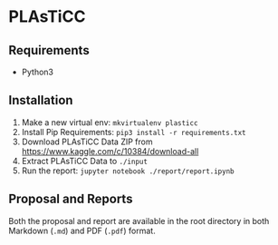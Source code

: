 # PLAsTiCC

## Requirements

- Python3

## Installation

1. Make a new virtual env: `mkvirtualenv plasticc`
2. Install Pip Requirements: `pip3 install -r requirements.txt`
3. Download PLAsTiCC Data ZIP from https://www.kaggle.com/c/10384/download-all
4. Extract PLAsTiCC Data to `./input`
5. Run the report: `jupyter notebook ./report/report.ipynb`

## Proposal and Reports

Both the proposal and report are available in the root directory in both Markdown (`.md`) and PDF (`.pdf`) format.
